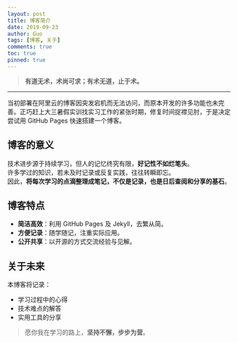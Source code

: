 ```yaml
---
layout: post
title: 博客简介
date: 2019-09-23
author: Guo
tags: [博客, 关于]
comments: true
toc: true
pinned: true
---
```


> **有道无术，术尚可求；有术无道，止于术。**

---

当初部署在阿里云的博客因突发宕机而无法访问，而原本开发的许多功能也未完善。正巧赶上大三暑假实训找实习工作的紧张时期，修复时间捉襟见肘，于是决定尝试用 GitHub Pages 快速搭建一个博客。

<!-- more -->

## 博客的意义

技术进步源于持续学习，但人的记忆终究有限，**好记性不如烂笔头**。  
许多学过的知识，若未及时记录或反复实践，往往转瞬即忘。  
因此，**将每次学习的点滴整理成笔记，不仅是记录，也是日后查阅和分享的基石**。

## 博客特点

- **简洁高效**：利用 GitHub Pages 及 Jekyll，去繁从简。
- **方便记录**：随学随记，注重实际应用。
- **公开共享**：以开源的方式交流经验与见解。

## 关于未来

本博客将记录：
- 学习过程中的心得
- 技术难点的解答
- 实用工具的分享

> 愿你我在学习的路上，**坚持不懈，步步为营**。
